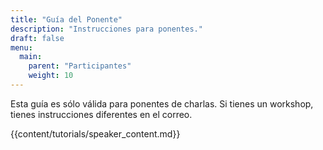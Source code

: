```yaml
---
title: "Guía del Ponente"
description: "Instrucciones para ponentes."
draft: false
menu:
  main:
    parent: "Participantes"
    weight: 10
---
```


Esta guía es sólo válida para ponentes de charlas. Si tienes un workshop, tienes instrucciones diferentes en el correo.

{{content/tutorials/speaker_content.md}} 


